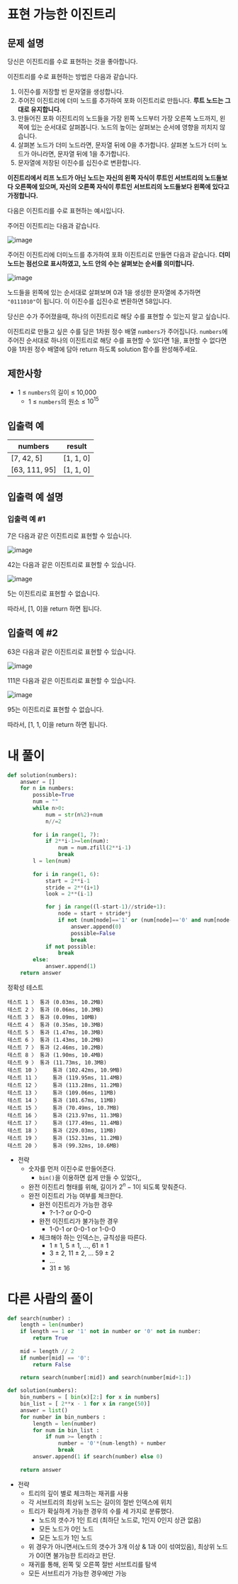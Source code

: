 # 표현 가능한 이진트리
## 문제 설명
당신은 이진트리를 수로 표현하는 것을 좋아합니다.

이진트리를 수로 표현하는 방법은 다음과 같습니다.

1. 이진수를 저장할 빈 문자열을 생성합니다.
2. 주어진 이진트리에 더미 노드를 추가하여 포화 이진트리로 만듭니다. **루트 노드는 그대로 유지합니다.**
3. 만들어진 포화 이진트리의 노드들을 가장 왼쪽 노드부터 가장 오른쪽 노드까지, 왼쪽에 있는 순서대로 살펴봅니다. 노드의 높이는 살펴보는 순서에 영향을 끼치지 않습니다.
4. 살펴본 노드가 더미 노드라면, 문자열 뒤에 0을 추가합니다. 살펴본 노드가 더미 노드가 아니라면, 문자열 뒤에 1을 추가합니다.
5. 문자열에 저장된 이진수를 십진수로 변환합니다.

**이진트리에서 리프 노드가 아닌 노드는 자신의 왼쪽 자식이 루트인 서브트리의 노드들보다 오른쪽에 있으며, 자신의 오른쪽 자식이 루트인 서브트리의 노드들보다 왼쪽에 있다고 가정합니다.**

다음은 이진트리를 수로 표현하는 예시입니다.

주어진 이진트리는 다음과 같습니다.

![image](https://github.com/Namkwangwoon/TIL-Algorithm-/assets/19163372/0b79c3c9-182e-48e9-83ba-e3bb8d75c62e)

주어진 이진트리에 더미노드를 추가하여 포화 이진트리로 만들면 다음과 같습니다. **더미 노드는 점선으로 표시하였고, 노드 안의 수는 살펴보는 순서를 의미합니다.**

![image](https://github.com/Namkwangwoon/TIL-Algorithm-/assets/19163372/4f69ab3e-8144-4980-af72-4527549e83d2)

노드들을 왼쪽에 있는 순서대로 살펴보며 0과 1을 생성한 문자열에 추가하면 `"0111010"`이 됩니다. 이 이진수를 십진수로 변환하면 58입니다.

당신은 수가 주어졌을때, 하나의 이진트리로 해당 수를 표현할 수 있는지 알고 싶습니다.

이진트리로 만들고 싶은 수를 담은 1차원 정수 배열 `numbers`가 주어집니다. `numbers`에 주어진 순서대로 하나의 이진트리로 해당 수를 표현할 수 있다면 1을, 표현할 수 없다면 0을 1차원 정수 배열에 담아 return 하도록 solution 함수를 완성해주세요.

## 제한사항
- 1 ≤ `numbers`의 길이 ≤ 10,000
  - 1 ≤ `numbers`의 원소 ≤ $10^{15}$

## 입출력 예
|numbers|result|
|-|-|
|[7, 42, 5]|[1, 1, 0]|
|[63, 111, 95]|[1, 1, 0]|

## 입출력 예 설명
### 입출력 예 #1

7은 다음과 같은 이진트리로 표현할 수 있습니다.

![image](https://github.com/Namkwangwoon/TIL-Algorithm-/assets/19163372/17b79e0d-7916-4633-bb62-570dcb308434)

42는 다음과 같은 이진트리로 표현할 수 있습니다.

![image](https://github.com/Namkwangwoon/TIL-Algorithm-/assets/19163372/f2da43c1-faaf-49f4-aa0b-94dbd09dec67)

5는 이진트리로 표현할 수 없습니다.

따라서, [1, 0]을 return 하면 됩니다.

## 입출력 예 #2

63은 다음과 같은 이진트리로 표현할 수 있습니다.

![image](https://github.com/Namkwangwoon/TIL-Algorithm-/assets/19163372/69492e07-5b1f-4020-8947-65367be04a46)

111은 다음과 같은 이진트리로 표현할 수 있습니다.

![image](https://github.com/Namkwangwoon/TIL-Algorithm-/assets/19163372/c5290cd2-2d52-4024-80ce-79e5a104447e)

95는 이진트리로 표현할 수 없습니다.

따라서, [1, 1, 0]을 return 하면 됩니다.

# 내 풀이
```python
def solution(numbers):
    answer = []
    for n in numbers:
        possible=True
        num = ""
        while n>0:
            num = str(n%2)+num
            n//=2
        
        for i in range(1, 7):
            if 2**i-1>=len(num):
                num = num.zfill(2**i-1)
                break
        l = len(num)
        
        for i in range(1, 6):
            start = 2**i-1
            stride = 2**(i+1)
            look = 2**(i-1)

            for j in range((l-start-1)//stride+1):
                node = start + stride*j
                if not (num[node]=='1' or (num[node]=='0' and num[node-look]=='0' and num[node+look]=='0')):
                    answer.append(0)
                    possible=False
                    break
            if not possible:
                break
        else:
            answer.append(1)
    return answer
```
정확성  테스트
```
테스트 1 〉	통과 (0.03ms, 10.2MB)
테스트 2 〉	통과 (0.06ms, 10.3MB)
테스트 3 〉	통과 (0.09ms, 10MB)
테스트 4 〉	통과 (0.35ms, 10.3MB)
테스트 5 〉	통과 (1.47ms, 10.3MB)
테스트 6 〉	통과 (1.43ms, 10.2MB)
테스트 7 〉	통과 (2.46ms, 10.2MB)
테스트 8 〉	통과 (1.90ms, 10.4MB)
테스트 9 〉	통과 (11.73ms, 10.3MB)
테스트 10 〉	통과 (102.42ms, 10.9MB)
테스트 11 〉	통과 (119.95ms, 11.4MB)
테스트 12 〉	통과 (113.28ms, 11.2MB)
테스트 13 〉	통과 (109.06ms, 11MB)
테스트 14 〉	통과 (101.67ms, 11MB)
테스트 15 〉	통과 (70.49ms, 10.7MB)
테스트 16 〉	통과 (213.97ms, 11.3MB)
테스트 17 〉	통과 (177.49ms, 11.4MB)
테스트 18 〉	통과 (229.03ms, 11MB)
테스트 19 〉	통과 (152.31ms, 11.2MB)
테스트 20 〉	통과 (99.32ms, 10.6MB)
```
- 전략
  - 숫자를 먼저 이진수로 만들어준다.
    - `bin()`을 이용하면 쉽게 만들 수 있었다,,
  - 완전 이진트리 형태를 위해, 길이가 $2^n-1$이 되도록 맞춰준다.
  - 완전 이진트리 가능 여부를 체크한다.
    - 완전 이진트리가 가능한 경우
      - ?-1-? or 0-0-0
    - 완전 이진트리가 불가능한 경우
      - 1-0-1 or 0-0-1 or 1-0-0
    - 체크해야 하는 인덱스는, 규칙성을 따른다.
      - 1 $\pm$ 1, 5 $\pm$ 1, ..., 61 $\pm$ 1
      - 3 $\pm$ 2, 11 $\pm$ 2, ... 59 $\pm$ 2
      - ...
      - 31 $\pm$ 16

# 다른 사람의 풀이
```python
def search(number) :
    length = len(number)
    if length == 1 or '1' not in number or '0' not in number:
        return True
    
    mid = length // 2
    if number[mid] == '0':
        return False
    
    return search(number[:mid]) and search(number[mid+1:])

def solution(numbers):
    bin_numbers = [ bin(x)[2:] for x in numbers]
    bin_list = [ 2**x - 1 for x in range(50)]
    answer = list()
    for number in bin_numbers :
        length = len(number)
        for num in bin_list :
            if num >= length :
                number = '0'*(num-length) + number
                break
        answer.append(1 if search(number) else 0)
    
    return answer
```
- 전략
  - 트리의 깊이 별로 체크하는 재귀를 사용
  - 각 서브트리의 최상위 노드는 길이의 절반 인덱스에 위치
  - 트리가 확실하게 가능한 경우의 수를 세 가지로 분류했다.
    - 노드의 갯수가 1인 트리 (최하단 노드로, 1인지 0인지 상관 없음)
    - 모든 노드가 0인 노드
    - 모든 노드가 1인 노드
  - 위 경우가 아니면서(노드의 갯수가 3개 이상 & 1과 0이 섞여있음), 최상위 노드가 0이면 불가능한 트리라고 판단.
  - 재귀를 통해, 왼쪽 및 오른쪽 절반 서브트리를 탐색
  - 모든 서브트리가 가능한 경우에만 가능

